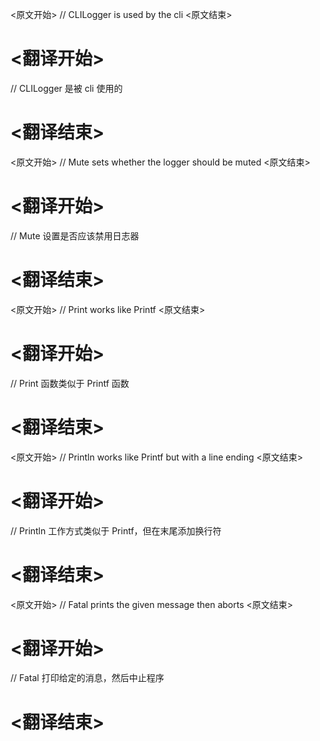 
<原文开始>
// CLILogger is used by the cli
<原文结束>

# <翻译开始>
// CLILogger 是被 cli 使用的
# <翻译结束>


<原文开始>
// Mute sets whether the logger should be muted
<原文结束>

# <翻译开始>
// Mute 设置是否应该禁用日志器
# <翻译结束>


<原文开始>
// Print works like Printf
<原文结束>

# <翻译开始>
// Print 函数类似于 Printf 函数
# <翻译结束>


<原文开始>
// Println works like Printf but with a line ending
<原文结束>

# <翻译开始>
// Println 工作方式类似于 Printf，但在末尾添加换行符
# <翻译结束>


<原文开始>
// Fatal prints the given message then aborts
<原文结束>

# <翻译开始>
// Fatal 打印给定的消息，然后中止程序
# <翻译结束>

